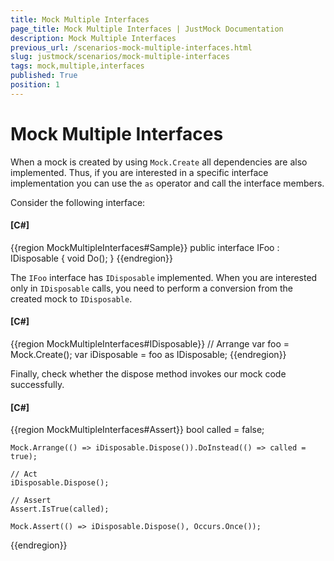```yaml
---
title: Mock Multiple Interfaces
page_title: Mock Multiple Interfaces | JustMock Documentation
description: Mock Multiple Interfaces
previous_url: /scenarios-mock-multiple-interfaces.html
slug: justmock/scenarios/mock-multiple-interfaces
tags: mock,multiple,interfaces
published: True
position: 1
---
```


# Mock Multiple Interfaces

When a mock is created by using `Mock.Create` all dependencies are also implemented. Thus, if you are interested in a specific interface implementation you can use the `as` operator and call the interface members.

Consider the following interface:

  #### __[C#]__

  {{region MockMultipleInterfaces#Sample}}
    public interface IFoo : IDisposable
	{
	    void Do();
	}
  {{endregion}}

The `IFoo` interface has `IDisposable` implemented. When you are interested only in `IDisposable` calls, you need to perform a conversion from the created mock to `IDisposable`.

  #### __[C#]__

  {{region MockMultipleInterfaces#IDisposable}}
    // Arrange
	var foo = Mock.Create<IFoo>();
	var iDisposable = foo as IDisposable;
  {{endregion}}


Finally, check whether the dispose method invokes our mock code successfully.

  #### __[C#]__

  {{region MockMultipleInterfaces#Assert}}
    bool called = false;

	Mock.Arrange(() => iDisposable.Dispose()).DoInstead(() => called = true);
	
	// Act
	iDisposable.Dispose();
	
	// Assert
	Assert.IsTrue(called);
	
	Mock.Assert(() => iDisposable.Dispose(), Occurs.Once());
  {{endregion}}
